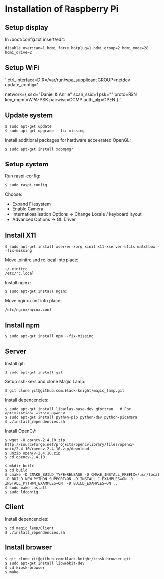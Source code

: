 Installation of Raspberry Pi
============================

Setup display
-------------

In /boot/config.txt insert/edit:

`
disable_overscan=1
hdmi_force_hotplug=1
hdmi_group=2
hdmi_mode=28
hdmi_drive=2
`

Setup WiFi
----------

`
ctrl_interface=DIR=/var/run/wpa_supplicant GROUP=netdev
update_config=1

network={
        ssid="Daniel & Annie"
        scan_ssid=1
        psk="<password>"
        proto=RSN
        key_mgmt=WPA-PSK
        pairwise=CCMP
        auth_alg=OPEN
}
`

Update system
-------------

    $ sudo apt-get update
    $ sudo apt-get upgrade --fix-missing

Install additional packages for hardware accelerated OpenGL:

    $ sudo apt-get install xcompmgr

Setup system
------------

Run raspi-config:

    $ sudo raspi-config

Choose:

* Expand Filesystem
* Enable Camera
* Internationalisation Options -> Change Locale / keyboard layout
* Advanced Options -> GL Driver

Install X11
-----------

    $ sudo apt-get install xserver-xorg xinit x11-xserver-utils matchbox --fix-missing

Move .xinitrc and rc.local into place:

    ~/.xinitrc
    /etc/rc.local

Install nginx:

    $ sudo apt-get install nginx

Move nginx.conf into place:

    /etc/nginx/nginx.conf

Install npm
-----------

    $ sudo apt-get install npm --fix-missing

Server
------

Install git:

    $ sudo apt-get install git

Setup ssh-keys and clone Magic Lamp:

    $ git clone git@github.com:black-knight/magic_lamp.git

Install dependencies:

    $ sudo apt-get install libatlas-base-dev gfortran   # For optimizations within OpenCV
    $ sudo apt-get install python-pip python-dev python-picamera
    $ ./install_dependencies.sh

Install OpenCV:

    $ wget -O opencv-2.4.10.zip http://sourceforge.net/projects/opencvlibrary/files/opencv-unix/2.4.10/opencv-2.4.10.zip/download
    $ unzip opencv-2.4.10.zip
    $ cd opencv-2.4.10

    $ mkdir build
    $ cd build
    $ cmake -D CMAKE_BUILD_TYPE=RELEASE -D CMAKE_INSTALL_PREFIX=/usr/local -D BUILD_NEW_PYTHON_SUPPORT=ON -D INSTALL_C_EXAMPLES=ON -D INSTALL_PYTHON_EXAMPLES=ON  -D BUILD_EXAMPLES=ON ..
    $ sudo make install
    $ sudo ldconfig

Client
------

Install dependencies:

    $ cd magic_lamp/Client
    $ ./install_dependencies.sh

Install browser
---------------

    $ git clone git@github.com:black-knight/kiosk-browser.git
    $ sudo apt-get install libwebkit-dev
    $ cd kiosk-browser
    $ make

